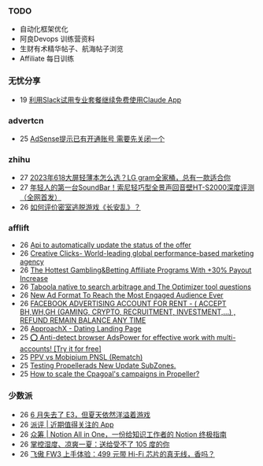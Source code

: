 ### TODO
-  自动化框架优化
-  阿良Devops 训练营资料
-  生财有术精华帖子、航海帖子浏览
-  Affiliate 每日训练

### 无忧分享
<!-- ruyo:START -->
-  19 [利用Slack试用专业套餐继续免费使用Claude App](https://51.ruyo.net/18407.html)<!-- ruyo:END -->

### advertcn
<!-- advertcn:START -->
-  25 [AdSense提示已有开通账号 需要先关闭一个](https://www.advertcn.com/forum.php?mod=viewthread&tid=110938)<!-- advertcn:END -->

### zhihu
<!-- zhihu:START -->
-  27 [2023年618大屏轻薄本怎么选？LG gram全家桶，总有一款适合你](http://zhuanlan.zhihu.com/p/632641888?utm_campaign=rss&utm_medium=rss&utm_source=rss&utm_content=title)
-  27 [年轻人的第一台SoundBar！索尼轻巧型全景声回音壁HT-S2000深度评测（全网首发）](http://zhuanlan.zhihu.com/p/630990296?utm_campaign=rss&utm_medium=rss&utm_source=rss&utm_content=title)
-  26 [如何评价密室逃脱游戏《长安乱》？](http://www.zhihu.com/question/563950552/answer/3045961312?utm_campaign=rss&utm_medium=rss&utm_source=rss&utm_content=title)<!-- zhihu:END -->

### afflift
<!-- afflift:START -->
-  26 [Api to automatically update the status of the offer](https://afflift.com/f/threads/api-to-automatically-update-the-status-of-the-offer.11177/?utm_source=rss&utm_medium=rss)
-  26 [Creative Clicks- World-leading global performance-based marketing agency](https://afflift.com/f/threads/creative-clicks-world-leading-global-performance-based-marketing-agency.10364/?utm_source=rss&utm_medium=rss)
-  26 [The Hottest Gambling&amp;Betting Affiliate Programs With +30% Payout Increase](https://afflift.com/f/threads/the-hottest-gambling-betting-affiliate-programs-with-30-payout-increase.11026/?utm_source=rss&utm_medium=rss)
-  26 [Taboola native to search arbitrage and The Optimizer tool questions](https://afflift.com/f/threads/taboola-native-to-search-arbitrage-and-the-optimizer-tool-questions.11147/?utm_source=rss&utm_medium=rss)
-  26 [New Ad Format To Reach the Most Engaged Audience Ever](https://afflift.com/f/threads/new-ad-format-to-reach-the-most-engaged-audience-ever.10806/?utm_source=rss&utm_medium=rss)
-  26 [FACEBOOK ADVERTISING ACCOUNT FOR RENT - &lpar; ACCEPT BH,WH,GH &lpar;GAMING, CRYPTO, RECRUITMENT, INVESTMENT,...&rpar; , REFUND REMAIN BALANCE ANY TIME](https://afflift.com/f/threads/facebook-advertising-account-for-rent-accept-bh-wh-gh-gaming-crypto-recruitment-investment-refund-remain-balance-any-time.11161/?utm_source=rss&utm_medium=rss)
-  26 [ApproachX - Dating Landing Page](https://afflift.com/f/threads/approachx-dating-landing-page.10994/?utm_source=rss&utm_medium=rss)
-  25 [⭕ Anti-detect browser AdsPower for effective work with multi-accounts! [Try it for free]](https://afflift.com/f/threads/%E2%AD%95-anti-detect-browser-adspower-for-effective-work-with-multi-accounts-try-it-for-free.8805/?utm_source=rss&utm_medium=rss)
-  25 [PPV vs Mobipium PNSL &lpar;Rematch&rpar;](https://afflift.com/f/threads/ppv-vs-mobipium-pnsl-rematch.2850/?utm_source=rss&utm_medium=rss)
-  25 [Testing Propellerads New Update SubZones.](https://afflift.com/f/threads/testing-propellerads-new-update-subzones.11175/?utm_source=rss&utm_medium=rss)
-  25 [How to scale the Cpagoal&#39;s campaigns in Propeller?](https://afflift.com/f/threads/how-to-scale-the-cpagoals-campaigns-in-propeller.11174/?utm_source=rss&utm_medium=rss)<!-- afflift:END -->

### 少数派
<!-- sspai:START -->
-  26 [6 月失去了 E3，但夏天依然洋溢着游戏](https://sspai.com/prime/story/zouzhe-230626)
-  26 [派评 | 近期值得关注的 App](https://sspai.com/post/80608)
-  26 [众筹 | Notion All in One，一份给知识工作者的 Notion 终极指南](https://sspai.com/post/80589)
-  26 [掌控湿度、凉爽一夏：送给受不了 105 度的你](https://sspai.com/post/68027)
-  26 [飞傲 FW3 上手体验：499 元带 Hi-Fi 芯片的真无线，香吗？](https://sspai.com/post/80583)<!-- sspai:END -->
